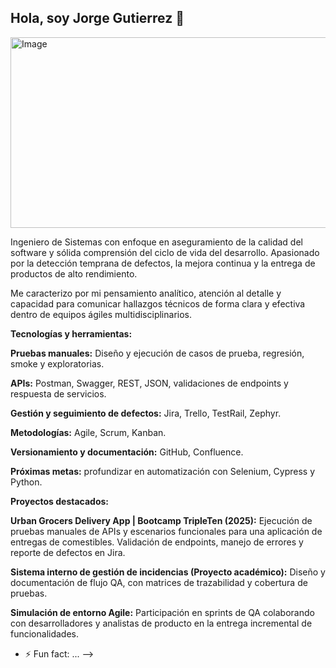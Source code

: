 ## Hola, soy Jorge Gutierrez 👋

<img width="584" height="305" alt="Image" src="https://github.com/user-attachments/assets/45b0a07c-5004-49bc-be0e-e5766979420c" />

Ingeniero de Sistemas con enfoque en aseguramiento de la calidad del software y sólida comprensión del ciclo de vida del desarrollo. Apasionado por la detección temprana de defectos, la mejora continua y la entrega de productos de alto rendimiento. 

Me caracterizo por mi pensamiento analítico, atención al detalle y capacidad para comunicar hallazgos técnicos de forma clara y efectiva dentro de equipos ágiles multidisciplinarios.

**Tecnologías y herramientas:**

**Pruebas manuales:** Diseño y ejecución de casos de prueba, regresión, smoke y exploratorias.

**APIs:** Postman, Swagger, REST, JSON, validaciones de endpoints y respuesta de servicios.

**Gestión y seguimiento de defectos:** Jira, Trello, TestRail, Zephyr.

**Metodologías:** Agile, Scrum, Kanban.

**Versionamiento y documentación:** GitHub, Confluence.

**Próximas metas:** profundizar en automatización con Selenium, Cypress y Python.

**Proyectos destacados:**

**Urban Grocers Delivery App | Bootcamp TripleTen (2025):**
Ejecución de pruebas manuales de APIs y escenarios funcionales para una aplicación de entregas de comestibles. Validación de endpoints, manejo de errores y reporte de defectos en Jira.

**Sistema interno de gestión de incidencias (Proyecto académico):**
Diseño y documentación de flujo QA, con matrices de trazabilidad y cobertura de pruebas.

**Simulación de entorno Agile:**
Participación en sprints de QA colaborando con desarrolladores y analistas de producto en la entrega incremental de funcionalidades.
- ⚡ Fun fact: ...
-->
